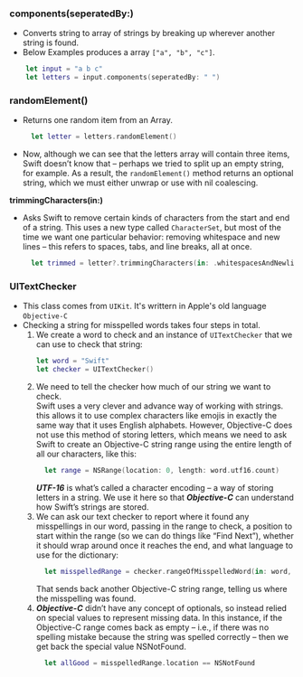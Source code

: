 ### **components(seperatedBy:)**

  - Converts string to array of strings by breaking up wherever another string is found.
  - Below Examples produces a array `["a", "b", "c"]`.
  ```Swift
      let input = "a b c"
      let letters = input.components(seperatedBy: " ")
  ```

### **randomElement()**
  - Returns one random item from an Array.
    ```Swift
      let letter = letters.randomElement()
    ```
  - Now, although we can see that the letters array will contain three items, Swift doesn’t know that – perhaps we tried to split up an empty string, for example. As a result, the `randomElement()` method returns an optional string, which we must either unwrap or use with nil coalescing.

**trimmingCharacters(in:)**
  - Asks Swift to remove certain kinds of characters from the start and end of a string. This uses a new type called `CharacterSet`, but most of the time we want one particular behavior: removing whitespace and new lines – this refers to spaces, tabs, and line breaks, all at once.
    ```Swift
      let trimmed = letter?.trimmingCharacters(in: .whitespacesAndNewlines)
    ```


### UITextChecker

- This class comes from `UIKit`. It's writtern in Apple's old language `Objective-C`
- Checking a string for misspelled words takes four steps in total.
  1. We create a word to check and an instance of `UITextChecker` that we can use to check that string:
     ```Swift
     let word = "Swift"
     let checker = UITextChecker()
     ```
  2. We need to tell the checker how much of our string we want to check.<br>
     Swift uses a very clever and advance way of working with strings. this allows it to use complex characters like emojis in exactly the same way that it uses English alphabets. However, Objective-C does not use this method of storing letters, which means we need to ask Swift to create an Objective-C string range using the entire length of all our characters, like this:
     ```Swift
       let range = NSRange(location: 0, length: word.utf16.count)
     ```
     ***UTF-16*** is what’s called a character encoding – a way of storing letters in a string. We use it here so that ***Objective-C*** can understand how Swift’s strings are stored.
  3. We can ask our text checker to report where it found any misspellings in our word, passing in the range to check, a position to start within the range (so we can do things like “Find Next”), whether it should wrap around once it reaches the end, and what language to use for the dictionary:
     ```Swift
       let misspelledRange = checker.rangeOfMisspelledWord(in: word, range: range, startingAt: 0, wrap: false, language: "en")
     ```
     That sends back another Objective-C string range, telling us where the misspelling was found.
  4. ***Objective-C*** didn’t have any concept of optionals, so instead relied on special values to represent missing data.
     In this instance, if the Objective-C range comes back as empty – i.e., if there was no spelling mistake because the string was spelled correctly – then we get back the special value NSNotFound.
     ```Swift
       let allGood = misspelledRange.location == NSNotFound
     ```
